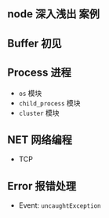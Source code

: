 ## node 深入浅出 案例



## Buffer 初见


## Process 进程

- `os` 模块
- `child_process` 模块
- `cluster` 模块

## NET 网络编程

- TCP

## Error 报错处理

- Event: `uncaughtException`
